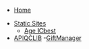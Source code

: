 * [Home]()
- [Static Sites](static.md)
    - [Age ICbest](age.md)
- [APIQCLIB](biblio.md)
-[GiftManager](gift.md)